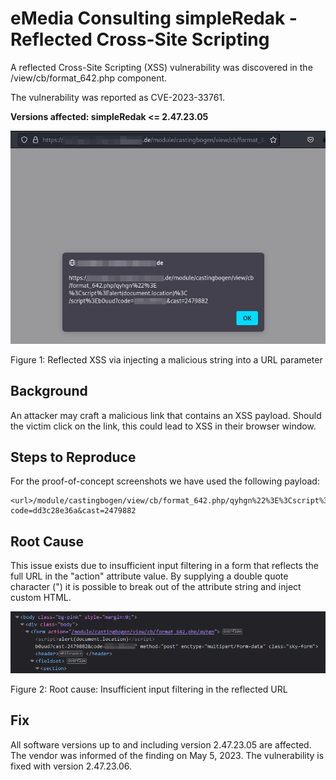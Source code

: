 # eMedia Consulting simpleRedak - Reflected Cross-Site Scripting

A reflected Cross-Site Scripting (XSS) vulnerability was discovered in the /view/cb/format_642.php component. 

The vulnerability was reported as CVE-2023-33761.

__Versions affected: simpleRedak <= 2.47.23.05__
 
![Figure 1: Reflected XSS via injecting a malicious string into a URL parameter](33761_1.png "Figure 1: Reflected XSS via injecting a malicious string into a URL parameter")

Figure 1: Reflected XSS via injecting a malicious string into a URL parameter

## Background

An attacker may craft a malicious link that contains an XSS payload. Should the victim click on the link, this could lead to XSS in their browser window.

## Steps to Reproduce

For the proof-of-concept screenshots we have used the following payload:
```
<url>/module/castingbogen/view/cb/format_642.php/qyhgn%22%3E%3Cscript%3Ealert(document.location)%3C/script%3Eb0uud?code=dd3c28e36a&cast=2479882
```

## Root Cause

This issue exists due to insufficient input filtering in a form that reflects the full URL in the "action" attribute value. By supplying a double quote character (") it is possible to break out of the attribute string and inject custom HTML.

![Figure 2: Root cause: Insufficient input filtering in the reflected URL](33761_2.png "Figure 2: Root cause: Insufficient input filtering in the reflected URL")

Figure 2: Root cause: Insufficient input filtering in the reflected URL

## Fix

All software versions up to and including version 2.47.23.05 are affected. The vendor was informed of the finding on May 5, 2023. The vulnerability is fixed with version 2.47.23.06.

